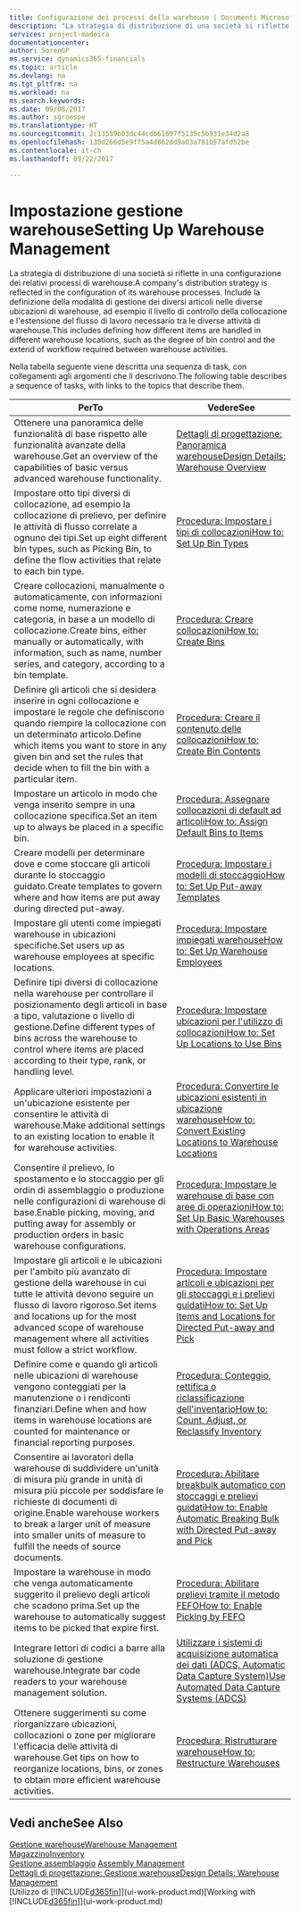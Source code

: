 ```yaml
---
title: Configurazione dei processi della warehouse | Documenti Microsoft
description: "La strategia di distribuzione di una società si riflette in una configurazione dei relativi processi di warehouse. Include la definizione della modalità di gestione dei diversi articoli nelle diverse ubicazioni di warehouse, ad esempio il livello di controllo della collocazione e l'estensione del flusso di lavoro necessario tra le diverse attività di warehouse."
services: project-madeira
documentationcenter: 
author: SorenGP
ms.service: dynamics365-financials
ms.topic: article
ms.devlang: na
ms.tgt_pltfrm: na
ms.workload: na
ms.search.keywords: 
ms.date: 09/08/2017
ms.author: sgroespe
ms.translationtype: HT
ms.sourcegitcommit: 2c13559bb3dc44cdb61697f5135c5b931e34d2a8
ms.openlocfilehash: 130d266d5e9ff5a4d862dd9a03a781b57afd52be
ms.contentlocale: it-ch
ms.lasthandoff: 09/22/2017

---
```

# <a name="setting-up-warehouse-management"></a><span data-ttu-id="0efc6-104">Impostazione gestione warehouse</span><span class="sxs-lookup"><span data-stu-id="0efc6-104">Setting Up Warehouse Management</span></span>
<span data-ttu-id="0efc6-105">La strategia di distribuzione di una società si riflette in una configurazione dei relativi processi di warehouse.</span><span class="sxs-lookup"><span data-stu-id="0efc6-105">A company's distribution strategy is reflected in the configuration of its warehouse processes.</span></span> <span data-ttu-id="0efc6-106">Include la definizione della modalità di gestione dei diversi articoli nelle diverse ubicazioni di warehouse, ad esempio il livello di controllo della collocazione e l'estensione del flusso di lavoro necessario tra le diverse attività di warehouse.</span><span class="sxs-lookup"><span data-stu-id="0efc6-106">This includes defining how different items are handled in different warehouse locations, such as the degree of bin control and the extend of workflow required between warehouse activities.</span></span>  

 <span data-ttu-id="0efc6-107">Nella tabella seguente viene descritta una sequenza di task, con collegamenti agli argomenti che li descrivono.</span><span class="sxs-lookup"><span data-stu-id="0efc6-107">The following table describes a sequence of tasks, with links to the topics that describe them.</span></span>   

|<span data-ttu-id="0efc6-108">**Per**</span><span class="sxs-lookup"><span data-stu-id="0efc6-108">**To**</span></span>|<span data-ttu-id="0efc6-109">**Vedere**</span><span class="sxs-lookup"><span data-stu-id="0efc6-109">**See**</span></span>|  
|------------|-------------|  
|<span data-ttu-id="0efc6-110">Ottenere una panoramica delle funzionalità di base rispetto alle funzionalità avanzate della warehouse.</span><span class="sxs-lookup"><span data-stu-id="0efc6-110">Get an overview of the capabilities of basic versus advanced warehouse functionality.</span></span>|[<span data-ttu-id="0efc6-111">Dettagli di progettazione: Panoramica warehouse</span><span class="sxs-lookup"><span data-stu-id="0efc6-111">Design Details: Warehouse Overview</span></span>](design-details-warehouse-overview.md)|  
|<span data-ttu-id="0efc6-112">Impostare otto tipi diversi di collocazione, ad esempio la collocazione di prelievo, per definire le attività di flusso correlate a ognuno dei tipi.</span><span class="sxs-lookup"><span data-stu-id="0efc6-112">Set up eight different bin types, such as Picking Bin, to define the flow activities that relate to each bin type.</span></span>|[<span data-ttu-id="0efc6-113">Procedura: Impostare i tipi di collocazioni</span><span class="sxs-lookup"><span data-stu-id="0efc6-113">How to: Set Up Bin Types</span></span>](warehouse-how-to-set-up-bin-types.md)|  
|<span data-ttu-id="0efc6-114">Creare collocazioni, manualmente o automaticamente, con informazioni come nome, numerazione e categoria, in base a un modello di collocazione.</span><span class="sxs-lookup"><span data-stu-id="0efc6-114">Create bins, either manually or automatically, with information, such as name, number series, and category, according to a bin template.</span></span>|[<span data-ttu-id="0efc6-115">Procedura: Creare collocazioni</span><span class="sxs-lookup"><span data-stu-id="0efc6-115">How to: Create Bins</span></span>](warehouse-how-to-create-individual-bins.md)|  
|<span data-ttu-id="0efc6-116">Definire gli articoli che si desidera inserire in ogni collocazione e impostare le regole che definiscono quando riempire la collocazione con un determinato articolo.</span><span class="sxs-lookup"><span data-stu-id="0efc6-116">Define which items you want to store in any given bin and set the rules that decide when to fill the bin with a particular item.</span></span>|[<span data-ttu-id="0efc6-117">Procedura: Creare il contenuto delle collocazioni</span><span class="sxs-lookup"><span data-stu-id="0efc6-117">How to: Create Bin Contents</span></span>](warehouse-how-to-set-up-bin-contents.md)|  
|<span data-ttu-id="0efc6-118">Impostare un articolo in modo che venga inserito sempre in una collocazione specifica.</span><span class="sxs-lookup"><span data-stu-id="0efc6-118">Set an item up to always be placed in a specific bin.</span></span>|[<span data-ttu-id="0efc6-119">Procedura: Assegnare collocazioni di default ad articoli</span><span class="sxs-lookup"><span data-stu-id="0efc6-119">How to: Assign Default Bins to Items</span></span>](warehouse-how-to-assign-default-bins-to-items.md)|
|<span data-ttu-id="0efc6-120">Creare modelli per determinare dove e come stoccare gli articoli durante lo stoccaggio guidato.</span><span class="sxs-lookup"><span data-stu-id="0efc6-120">Create templates to govern where and how items are put away during directed put-away.</span></span>|[<span data-ttu-id="0efc6-121">Procedura: Impostare i modelli di stoccaggio</span><span class="sxs-lookup"><span data-stu-id="0efc6-121">How to: Set Up Put-away Templates</span></span>](warehouse-how-to-set-up-put-away-templates.md)|
|<span data-ttu-id="0efc6-122">Impostare gli utenti come impiegati warehouse in ubicazioni specifiche.</span><span class="sxs-lookup"><span data-stu-id="0efc6-122">Set users up as warehouse employees at specific locations.</span></span>|[<span data-ttu-id="0efc6-123">Procedura: Impostare impiegati warehouse</span><span class="sxs-lookup"><span data-stu-id="0efc6-123">How to: Set Up Warehouse Employees</span></span>](warehouse-how-to-set-up-warehouse-employees.md)|
|<span data-ttu-id="0efc6-124">Definire tipi diversi di collocazione nella warehouse per controllare il posizionamento degli articoli in base a tipo, valutazione o livello di gestione.</span><span class="sxs-lookup"><span data-stu-id="0efc6-124">Define different types of bins across the warehouse to control where items are placed according to their type, rank, or handling level.</span></span>|[<span data-ttu-id="0efc6-125">Procedura: Impostare ubicazioni per l'utilizzo di collocazioni</span><span class="sxs-lookup"><span data-stu-id="0efc6-125">How to: Set Up Locations to Use Bins</span></span>](warehouse-how-to-set-up-locations-to-use-bins.md)|
|<span data-ttu-id="0efc6-126">Applicare ulteriori impostazioni a un'ubicazione esistente per consentire le attività di warehouse.</span><span class="sxs-lookup"><span data-stu-id="0efc6-126">Make additional settings to an existing location to enable it for warehouse activities.</span></span>|[<span data-ttu-id="0efc6-127">Procedura: Convertire le ubicazioni esistenti in ubicazione warehouse</span><span class="sxs-lookup"><span data-stu-id="0efc6-127">How to: Convert Existing Locations to Warehouse Locations</span></span>](warehouse-how-to-convert-existing-locations-to-warehouse-locations.md)|
|<span data-ttu-id="0efc6-128">Consentire il prelievo, lo spostamento e lo stoccaggio per gli ordin di assemblaggio o produzione nelle configurazioni di warehouse di base.</span><span class="sxs-lookup"><span data-stu-id="0efc6-128">Enable picking, moving, and putting away for assembly or production orders in basic warehouse configurations.</span></span>|[<span data-ttu-id="0efc6-129">Procedura: Impostare le warehouse di base con aree di operazioni</span><span class="sxs-lookup"><span data-stu-id="0efc6-129">How to: Set Up Basic Warehouses with Operations Areas</span></span>](warehouse-how-to-set-up-basic-warehouses-with-operations-areas.md)|  
|<span data-ttu-id="0efc6-130">Impostare gli articoli e le ubicazioni per l'ambito più avanzato di gestione della warehouse in cui tutte le attività devono seguire un flusso di lavoro rigoroso.</span><span class="sxs-lookup"><span data-stu-id="0efc6-130">Set items and locations up for the most advanced scope of warehouse management where all activities must follow a strict workflow.</span></span>|[<span data-ttu-id="0efc6-131">Procedura: Impostare articoli e ubicazioni per gli stoccaggi e i prelievi guidati</span><span class="sxs-lookup"><span data-stu-id="0efc6-131">How to: Set Up Items and Locations for Directed Put-away and Pick</span></span>](warehouse-how-to-set-up-items-for-directed-put-away-and-pick.md)|  
|<span data-ttu-id="0efc6-132">Definire come e quando gli articoli nelle ubicazioni di warehouse vengono conteggiati per la manutenzione o i rendiconti finanziari.</span><span class="sxs-lookup"><span data-stu-id="0efc6-132">Define when and how items in warehouse locations are counted for maintenance or financial reporting purposes.</span></span>|[<span data-ttu-id="0efc6-133">Procedura: Conteggio, rettifica o riclassificazione dell'inventario</span><span class="sxs-lookup"><span data-stu-id="0efc6-133">How to: Count, Adjust, or Reclassify Inventory</span></span>](inventory-how-count-adjust-reclassify.md)|
|<span data-ttu-id="0efc6-134">Consentire ai lavoratori della warehouse di suddividere un'unità di misura più grande in unità di misura più piccole per soddisfare le richieste di documenti di origine.</span><span class="sxs-lookup"><span data-stu-id="0efc6-134">Enable warehouse workers to break a larger unit of measure into smaller units of measure to fulfill the needs of source documents.</span></span>|[<span data-ttu-id="0efc6-135">Procedura: Abilitare breakbulk automatico con stoccaggi e prelievi guidati</span><span class="sxs-lookup"><span data-stu-id="0efc6-135">How to: Enable Automatic Breaking Bulk with Directed Put-away and Pick</span></span>](warehouse-enable-automatic-breaking-bulk-with-directed-put-away-and-pick.md)|  
|<span data-ttu-id="0efc6-136">Impostare la warehouse in modo che venga automaticamente suggerito il prelievo degli articoli che scadono prima.</span><span class="sxs-lookup"><span data-stu-id="0efc6-136">Set up the warehouse to automatically suggest items to be picked that expire first.</span></span>|[<span data-ttu-id="0efc6-137">Procedura: Abilitare prelievi tramite il metodo FEFO</span><span class="sxs-lookup"><span data-stu-id="0efc6-137">How to: Enable Picking by FEFO</span></span>](warehouse-picking-by-fefo.md)|
|<span data-ttu-id="0efc6-138">Integrare lettori di codici a barre alla soluzione di gestione warehouse.</span><span class="sxs-lookup"><span data-stu-id="0efc6-138">Integrate bar code readers to your warehouse management solution.</span></span>|[<span data-ttu-id="0efc6-139">Utilizzare i sistemi di acquisizione automatica dei dati (ADCS, Automatic Data Capture System)</span><span class="sxs-lookup"><span data-stu-id="0efc6-139">Use Automated Data Capture Systems (ADCS)</span></span>](warehouse-use-automated-data-capture-systems-adcs.md)|  
|<span data-ttu-id="0efc6-140">Ottenere suggerimenti su come riorganizzare ubicazioni, collocazioni o zone per migliorare l'efficacia delle attività di warehouse.</span><span class="sxs-lookup"><span data-stu-id="0efc6-140">Get tips on how to reorganize locations, bins, or zones to obtain more efficient warehouse activities.</span></span>|[<span data-ttu-id="0efc6-141">Procedura: Ristrutturare warehouse</span><span class="sxs-lookup"><span data-stu-id="0efc6-141">How to: Restructure Warehouses</span></span>](warehouse-how-to-restructure-warehouses.md)|  

## <a name="see-also"></a><span data-ttu-id="0efc6-142">Vedi anche</span><span class="sxs-lookup"><span data-stu-id="0efc6-142">See Also</span></span>  
[<span data-ttu-id="0efc6-143">Gestione warehouse</span><span class="sxs-lookup"><span data-stu-id="0efc6-143">Warehouse Management</span></span>](warehouse-manage-warehouse.md)  
[<span data-ttu-id="0efc6-144">Magazzino</span><span class="sxs-lookup"><span data-stu-id="0efc6-144">Inventory</span></span>](inventory-manage-inventory.md)  
<span data-ttu-id="0efc6-145">[Gestione assemblaggio](assembly-assemble-items.md)  </span><span class="sxs-lookup"><span data-stu-id="0efc6-145">[Assembly Management](assembly-assemble-items.md)  </span></span>  
[<span data-ttu-id="0efc6-146">Dettagli di progettazione: Gestione warehouse</span><span class="sxs-lookup"><span data-stu-id="0efc6-146">Design Details: Warehouse Management</span></span>](design-details-warehouse-management.md)  
<span data-ttu-id="0efc6-147">[Utilizzo di [!INCLUDE[d365fin](includes/d365fin_md.md)]](ui-work-product.md)</span><span class="sxs-lookup"><span data-stu-id="0efc6-147">[Working with [!INCLUDE[d365fin](includes/d365fin_md.md)]](ui-work-product.md)</span></span>

